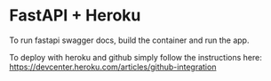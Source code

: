 # FastAPI + Heroku

To run fastapi swagger docs, build the container and run the app.

To deploy with heroku and github simply follow the instructions here: https://devcenter.heroku.com/articles/github-integration
